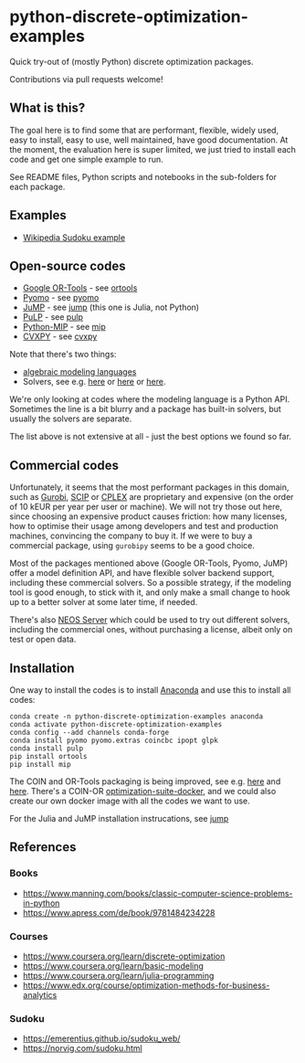 # python-discrete-optimization-examples

Quick try-out of (mostly Python) discrete optimization packages.

Contributions via pull requests welcome!

## What is this?

The goal here is to find some that are performant, flexible, widely used, easy
to install, easy to use, well maintained, have good documentation. At the
moment, the evaluation here is super limited, we just tried to install each code
and get one simple example to run.

See README files, Python scripts and notebooks in the sub-folders for each
package.

## Examples

* [Wikipedia Sudoku example](https://en.wikipedia.org/wiki/Sudoku)

## Open-source codes

* [Google OR-Tools](https://developers.google.com/optimization) - see [ortools](ortools)
* [Pyomo](http://www.pyomo.org/) - see [pyomo](pyomo)
* [JuMP](https://jump.dev/) - see [jump](jump) (this one is Julia, not Python)
* [PuLP](https://coin-or.github.io/pulp/) - see [pulp](pulp)
* [Python-MIP](https://www.python-mip.com/) - see [mip](mip)
* [CVXPY](https://www.cvxpy.org/) - see [cvxpy](cvxpy)

Note that there's two things:
* [algebraic modeling languages](https://en.wikipedia.org/wiki/Algebraic_modeling_language)
* Solvers, see e.g.
  [here](https://www.juliaopt.org/JuMP.jl/stable/installation/) or
  [here](https://en.wikipedia.org/wiki/AMPL#Solvers) or
  [here](https://github.com/joaojunior/awesome-operational_research#solvers).

We're only looking at codes where the modeling language is a Python API.
Sometimes the line is a bit blurry and a package has built-in solvers, but
usually the solvers are separate.

The list above is not extensive at all - just the best options we found so far.

## Commercial codes

Unfortunately, it seems that the most performant packages in this domain, such
as [Gurobi](https://www.gurobi.com/), [SCIP](https://scip.zib.de/) or
[CPLEX](https://www.ibm.com/analytics/cplex-optimizer) are proprietary and
expensive (on the order of 10 kEUR per year per user or machine). We will not
try those out here, since choosing an expensive product causes friction: how
many licenses, how to optimise their usage among developers and test and
production machines, convincing the company to buy it. If we were to buy a
commercial package, using `gurobipy` seems to be a good choice.

Most of the packages mentioned above (Google OR-Tools, Pyomo, JuMP) offer a
model definition API, and have flexible solver backend support, including these
commercial solvers. So a possible strategy, if the modeling tool is good enough,
to stick with it, and only make a small change to hook up to a better solver at
some later time, if needed.

There's also [NEOS Server](https://neos-server.org/) which could be used to try
out different solvers, including the commercial ones, without purchasing a
license, albeit only on test or open data.

## Installation

One way to install the codes is to install [Anaconda](https://www.anaconda.com/)
and use this to install all codes:

```
conda create -n python-discrete-optimization-examples anaconda
conda activate python-discrete-optimization-examples
conda config --add channels conda-forge
conda install pyomo pyomo.extras coincbc ipopt glpk
conda install pulp
pip install ortools
pip install mip
```

The COIN and OR-Tools packaging is being improved, see e.g.
[here](https://github.com/coin-or/COIN-OR-OptimizationSuite) and
[here](https://github.com/conda-forge/staged-recipes/issues/2717). There's a
COIN-OR
[optimization-suite-docker](https://github.com/tkralphs/optimization-suite-docker),
and we could also create our own docker image with all the codes we want to use.

For the Julia and JuMP installation instrucations, see [jump](jump)

## References

### Books

* https://www.manning.com/books/classic-computer-science-problems-in-python
* https://www.apress.com/de/book/9781484234228

### Courses

* https://www.coursera.org/learn/discrete-optimization
* https://www.coursera.org/learn/basic-modeling
* https://www.coursera.org/learn/julia-programming
* https://www.edx.org/course/optimization-methods-for-business-analytics

### Sudoku

* https://emerentius.github.io/sudoku_web/
* https://norvig.com/sudoku.html
